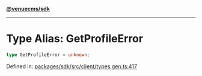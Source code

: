 [**@venuecms/sdk**](../Index.md)

***

# Type Alias: GetProfileError

```ts
type GetProfileError = unknown;
```

Defined in: [packages/sdk/src/client/types.gen.ts:417](https://github.com/venuecms/sdk/blob/9df621babf2d64de41bd45733e16986e94017e8a/packages/sdk/src/client/types.gen.ts#L417)
